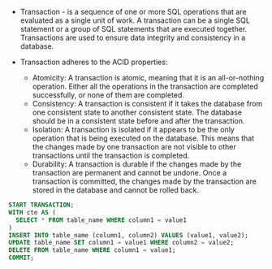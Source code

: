 - Transaction - is a sequence of one or more SQL operations that are evaluated as a single unit of work. A transaction can be a single SQL statement or a group of SQL statements that are executed together. Transactions are used to ensure data integrity and consistency in a database. 

- Transaction adheres to the ACID properties:
  - Atomicity: A transaction is atomic, meaning that it is an all-or-nothing operation. Either all the operations in the transaction are completed successfully, or none of them are completed.
  - Consistency: A transaction is consistent if it takes the database from one consistent state to another consistent state. The database should be in a consistent state before and after the transaction.
  - Isolation: A transaction is isolated if it appears to be the only operation that is being executed on the database. This means that the changes made by one transaction are not visible to other transactions until the transaction is completed.
  - Durability: A transaction is durable if the changes made by the transaction are permanent and cannot be undone. Once a transaction is committed, the changes made by the transaction are stored in the database and cannot be rolled back.

``` sql
START TRANSACTION;
WITH cte AS (
  SELECT * FROM table_name WHERE column1 = value1
)
INSERT INTO table_name (column1, column2) VALUES (value1, value2);
UPDATE table_name SET column1 = value1 WHERE column2 = value2;
DELETE FROM table_name WHERE column1 = value1;
COMMIT;
```